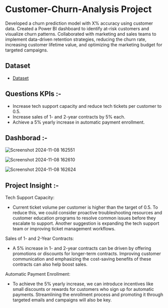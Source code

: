 # Customer-Churn-Analysis Project

Developed a churn prediction model with X% accuracy using customer data. Created a Power BI dashboard to identify at-risk customers and visualize churn patterns. Collaborated with marketing and sales teams to implement data-driven retention strategies, reducing the churn rate, increasing customer lifetime value, and optimizing the marketing budget for targeted campaigns.

## Dataset
- <a href= "https://github.com/Tejaschaudhari0/Tejaschaudhari0_Customer-Churn-Analysis/blob/main/02%20Churn-Dataset.xlsx">Dataset</a>

## Questions KPIs :-

- Increase tech support capacity and reduce tech tickets per customer to 0.5.
- Increase sales of 1- and 2-year contracts by 5% each.
- Achieve a 5% yearly increase in automatic payment enrollment.

## Dashborad :-
![Screenshot 2024-11-08 162551](https://github.com/user-attachments/assets/7c0ca0a1-be9e-4492-b064-fda25578d665)


![Screenshot 2024-11-08 162610](https://github.com/user-attachments/assets/fb0b8c45-2e11-4bb4-866e-8088e3944bf9)


![Screenshot 2024-11-08 162624](https://github.com/user-attachments/assets/042ee120-1b0e-4dde-a5ab-90482ae5d24e)


## Project Insight :-

Tech Support Capacity:

- Current ticket volume per customer is higher than the target of 0.5. To reduce this, we could consider proactive troubleshooting resources and customer education programs to resolve common issues before they escalate to support.
Another suggestion is expanding the tech support team or improving ticket management workflows.

Sales of 1- and 2-Year Contracts:

- A 5% increase in 1- and 2-year contracts can be driven by offering promotions or discounts for longer-term contracts.
Improving customer communication and emphasizing the cost-saving benefits of these contracts can also help boost sales.

Automatic Payment Enrollment:

- To achieve the 5% yearly increase, we can introduce incentives like small discounts or rewards for customers who sign up for automatic payments.
Streamlining the enrollment process and promoting it through targeted emails and campaigns will also be key.
